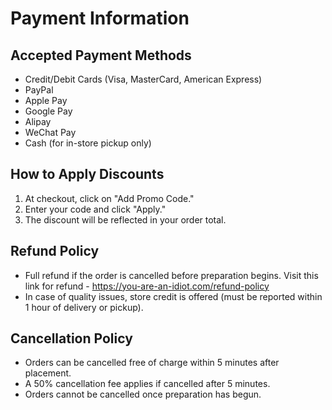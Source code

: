 # Payment Information

## Accepted Payment Methods
- Credit/Debit Cards (Visa, MasterCard, American Express)
- PayPal
- Apple Pay
- Google Pay
- Alipay
- WeChat Pay
- Cash (for in-store pickup only)

## How to Apply Discounts
1. At checkout, click on "Add Promo Code."
2. Enter your code and click "Apply."
3. The discount will be reflected in your order total.

## Refund Policy
- Full refund if the order is cancelled before preparation begins. Visit this link for refund - https://you-are-an-idiot.com/refund-policy
- In case of quality issues, store credit is offered (must be reported within 1 hour of delivery or pickup).

## Cancellation Policy
- Orders can be cancelled free of charge within 5 minutes after placement.
- A 50% cancellation fee applies if cancelled after 5 minutes.
- Orders cannot be cancelled once preparation has begun.
